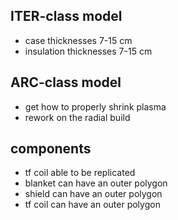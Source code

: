 ## ITER-class model
- case thicknesses 7-15 cm
- insulation thicknesses 7-15 cm

## ARC-class model
- get how to properly shrink plasma
- rework on the radial build


## components
- tf coil able to be replicated
- blanket can have an outer polygon
- shield can have an outer polygon
- tf coil can have an outer polygon